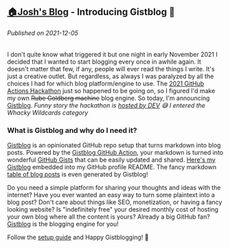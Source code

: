 <!--
post_description: Introducing Gistblog 🎉: Blog your little ❤️ out using GitHub Gists
-->
[:house:Josh's Blog](https://github.com/seajoshc) - Introducing Gistblog 🎉
---

###### Published on 2021-12-05

I don't quite know what triggered it but one night in early November 2021 I decided that I wanted to start blogging every once in awhile again. It doesn't matter that few, if any, people will ever read the things I write. It's just a creative outlet. But regardless, as always I was paralyzed by all the choices I had for which blog platform/engine to use. The [2021 GitHub Actions Hackathon](https://dev.to/devteam/join-us-for-the-2021-github-actions-hackathon-on-dev-4hn4) just so happened to be going on, so I figured I'd make my own ~~Rube Goldberg machine~~ blog engine. So today, I'm announcing [Gistblog](https://github.com/seajoshc/gistblog). *Funny story the hackathon is [hosted by DEV](https://dev.to/) 😅 I entered the Whacky Wildcards category*

### What is Gistblog and why do I need it?

[Gistblog](https://github.com/seajoshc/gistblog#setup) is an opinionated GitHub repo setup that turns markdown into blog posts. Powered by the [Gistblog GitHub Action](https://github.com/seajoshc/gistblog-action#readme), your markdown is turned into wonderful [GitHub Gists](https://gist.github.com/) that can be easily updated and shared. [Here's my Gistblog](https://github.com/seajoshc) embedded into my GitHub profile README. The fancy markdown [table of blog posts](https://gist.github.com/seajoshc/d898750deca042b9b241ad8b79bcac96) is even generated by Gistblog!

Do you need a simple platform for sharing your thoughts and ideas with the internet? Have you ever wanted an easy way to turn some plaintext into a blog post? Don't care about things like SEO, monetization, or having a fancy looking website? Is "indefinitely free" your desired monthly cost of hosting your own blog where all the content is yours? Already a big GitHub fan? [Gistblog](https://github.com/seajoshc/gistblog#setup) is the blogging engine for you!

Follow the [setup guide](https://github.com/seajoshc/gistblog#setup) and Happy Gistblogging! 🎉
